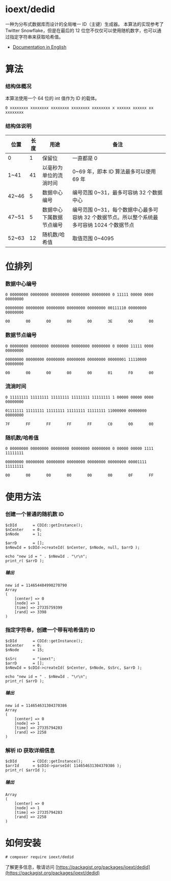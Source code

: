 # ioext/dedid
一种为分布式数据库而设计的全局唯一 ID（主键）生成器。
本算法的实现参考了 Twitter Snowflake，但是在最后的 12 位您不仅仅可以使用随机数字，也可以通过指定字符串来获取哈希值。


* [Documentation in English](README.md)



# 算法

### 结构体概况
本算法使用一个 64 位的 int 值作为 ID 的载体。

~~~
0 xxxxxxxx xxxxxxxx xxxxxxxx xxxxxxxx xxxxxxxx x xxxxxx xxxxxx xx xxxxxxxx
~~~

### 结构体说明

位置	| 长度 | 用途	| 备注
----------|----------|----------|----------
0			| 1 | 保留位 | 一直都是 0
1~41			| 41 | 以毫秒为单位的流淌时间 |0~69 年，即本 ID 算法最多可以使用 69 年
42~46			| 5 | 数据中心编号 | 编号范围 0~31，最多可容纳 32 个数据中心
47~51			| 5 | 数据中心下属数据节点编号 | 编号范围 0~31，每个数据中心最多可容纳 32 个数据节点。所以整个系统最多可容纳 1024 个数据节点
52~63			| 12 | 随机数/哈希值 | 取值范围 0~4095





# 位排列

### 数据中心编号
~~~
0 00000000 00000000 00000000 00000000 00000000 0 11111 00000 0000 00000000

00000000 00000000 00000000 00000000 00000000 00111110 00000000 00000000

00       00       00       00       00       3E       00       00
~~~

### 数据节点编号
~~~
0 00000000 00000000 00000000 00000000 00000000 0 00000 11111 0000 00000000

00000000 00000000 00000000 00000000 00000000 00000001 11110000 00000000

00       00       00       00       00       01       F0       00
~~~


### 流淌时间
~~~
0 11111111 11111111 11111111 11111111 11111111 1 00000 00000 0000 00000000

01111111 11111111 11111111 11111111 11111111 11000000 00000000 00000000

7F       FF       FF       FF       FF       C0       00       00
~~~


### 随机数/哈希值
~~~
0 00000000 00000000 00000000 00000000 00000000 0 00000 00000 1111 11111111

00000000 00000000 00000000 00000000 00000000 00000000 00001111 11111111

00       00       00       00       00       00       0F       FF
~~~


# 使用方法

### 创建一个普通的随机数 ID

~~~
$cDId		= CDId::getInstance();
$nCenter	= 0;
$nNode		= 1;

$arrD		= [];
$nNewId	= $cDId->createId( $nCenter, $nNode, null, $arrD );

echo "new id = " . $nNewId . "\r\n";
print_r( $arrD );

~~~

##### 输出

~~~
new id = 114654484990270790
Array
(
    [center] => 0
    [node] => 1
    [time] => 27335759399
    [rand] => 3398
)
~~~


### 指定字符串，创建一个带有哈希值的 ID

~~~
$cDId		= CDId::getInstance();
$nCenter	= 0;
$nNode		= 15;

$sSrc		= "ioext";
$arrD		= [];
$nNewId	= $cDId->createId( $nCenter, $nNode, $sSrc, $arrD );

echo "new id = " . $nNewId . "\r\n";
print_r( $arrD );

~~~

##### 输出

~~~
new id = 114654631304370386
Array
(
    [center] => 0
    [node] => 1
    [time] => 27335794283
    [rand] => 2258
)
~~~




### 解析 ID 获取详细信息

~~~
$cDId		= CDId::getInstance();
$arrId		= $cDId->parseId( 114654631304370386 );
print_r( $arrId );

~~~

##### 输出

~~~
Array
(
    [center] => 0
    [node] => 1
    [time] => 27335794283
    [rand] => 2258
)
~~~


# 如何安装
~~~
# composer require ioext/dedid
~~~
了解更多信息，敬请访问 [https://packagist.org/packages/ioext/dedid](https://packagist.org/packages/ioext/dedid)
